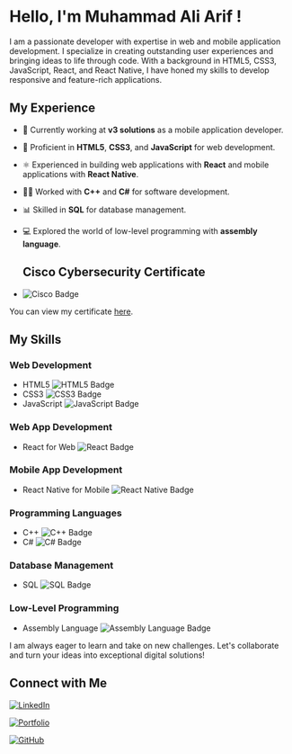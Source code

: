 # Hello, I'm Muhammad Ali Arif !

I am a passionate developer with expertise in web and mobile application development. I specialize in creating outstanding user experiences and bringing ideas to life through code. With a background in HTML5, CSS3, JavaScript, React, and React Native, I have honed my skills to develop responsive and feature-rich applications.

## My Experience

- 💼 Currently working at **v3 solutions** as a mobile application developer.
- 🚀 Proficient in **HTML5**, **CSS3**, and **JavaScript** for web development.
- ⚛️ Experienced in building web applications with **React** and mobile applications with **React Native**.
- 👨‍💻 Worked with **C++** and **C#** for software development.
- 📊 Skilled in **SQL** for database management.
- 💻 Explored the world of low-level programming with **assembly language**.

  ## Cisco Cybersecurity Certificate

- ![Cisco Badge](https://drive.google.com/file/d/1muLH1tYZGOVHyD6FbJmg1uGYum4T-AMr/view?usp=sharing)

You can view my certificate [here](https://drive.google.com/file/d/1muLH1tYZGOVHyD6FbJmg1uGYum4T-AMr/view?usp=sharing).


## My Skills

### Web Development

- HTML5 ![HTML5 Badge](https://img.shields.io/badge/HTML5-E34F26?style=for-the-badge&logo=html5&logoColor=white)
- CSS3 ![CSS3 Badge](https://img.shields.io/badge/CSS3-1572B6?style=for-the-badge&logo=css3&logoColor=white)
- JavaScript ![JavaScript Badge](https://img.shields.io/badge/JavaScript-F7DF1E?style=for-the-badge&logo=javascript&logoColor=black)

### Web App Development

- React for Web ![React Badge](https://img.shields.io/badge/React-61DAFB?style=for-the-badge&logo=react&logoColor=white)
  
### Mobile App Development

- React Native for Mobile ![React Native Badge](https://img.shields.io/badge/React_Native-61DAFB?style=for-the-badge&logo=react&logoColor=white)

### Programming Languages

- C++ ![C++ Badge](https://img.shields.io/badge/C++-00599C?style=for-the-badge&logo=c%2B%2B&logoColor=white)
- C# ![C# Badge](https://img.shields.io/badge/C%23-239120?style=for-the-badge&logo=c-sharp&logoColor=white)

### Database Management

- SQL ![SQL Badge](https://img.shields.io/badge/SQL-4479A1?style=for-the-badge&logo=sql&logoColor=white)

### Low-Level Programming

- Assembly Language ![Assembly Language Badge](https://img.shields.io/badge/Assembly-000000?style=for-the-badge)

I am always eager to learn and take on new challenges. Let's collaborate and turn your ideas into exceptional digital solutions!

## Connect with Me

[![LinkedIn](https://img.shields.io/badge/LinkedIn-YourLinkedInURL-blue?style=for-the-badge&logo=linkedin)](YourLinkedInURL)

[![Portfolio](https://img.shields.io/badge/Portfolio-YourPortfolioURL-green?style=for-the-badge)](YourPortfolioURL)

[![GitHub](https://img.shields.io/badge/GitHub-YourGitHubURL-black?style=for-the-badge&logo=github)](YourGitHubURL)

